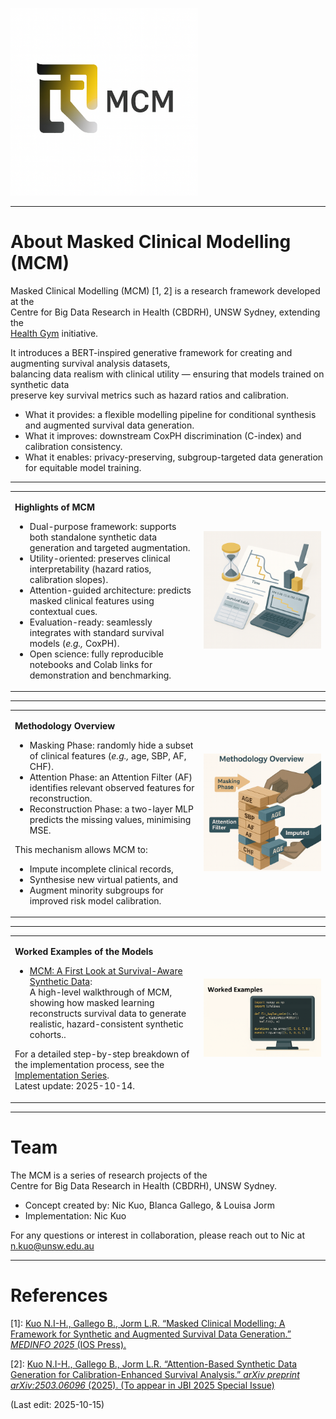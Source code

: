 <!-- Logo and Branding -->
<p align="left">
  <img src="Supporting_Images/WFig001_MCMLogo.png" alt="Masked Clinical Modelling Logo" width="300"/>
</p>

---

# About Masked Clinical Modelling (MCM)

Masked Clinical Modelling (MCM) [1, 2] is a research framework developed at the  
Centre for Big Data Research in Health (CBDRH), UNSW Sydney, extending the  
[Health Gym](https://github.com/NicKuo-ResearchStuff/Health_Gym_AI) initiative.

It introduces a BERT-inspired generative framework for creating and augmenting survival analysis datasets,  
balancing data realism with clinical utility — ensuring that models trained on synthetic data  
preserve key survival metrics such as hazard ratios and calibration.

* What it provides: a flexible modelling pipeline for conditional synthesis and augmented survival data generation.
* What it improves: downstream CoxPH discrimination (C-index) and calibration consistency.
* What it enables: privacy-preserving, subgroup-targeted data generation for equitable model training.

---

<!-- Side-by-side layout -->
<table>
<tr>
<td width="60%">

**Highlights of MCM**

* Dual-purpose framework: supports both standalone synthetic data generation and targeted augmentation.
* Utility-oriented: preserves clinical interpretability (hazard ratios, calibration slopes).
* Attention-guided architecture: predicts masked clinical features using contextual cues.
* Evaluation-ready: seamlessly integrates with standard survival models (*e.g.,* CoxPH).
* Open science: fully reproducible notebooks and Colab links for demonstration and benchmarking.

</td>
<td width="40%">
  <img src="Supporting_Images/WFig002_MCMSurivival.png" alt="MCM Framework Overview" width="300"/>
</td>
</tr>
</table>

---

<table>
<tr>
<td width="60%">

**Methodology Overview**

* Masking Phase: randomly hide a subset of clinical features (*e.g.,* age, SBP, AF, CHF).
* Attention Phase: an Attention Filter (AF) identifies relevant observed features for reconstruction.
* Reconstruction Phase: a two-layer MLP predicts the missing values, minimising MSE.

This mechanism allows MCM to:
- Impute incomplete clinical records,
- Synthesise new virtual patients, and
- Augment minority subgroups for improved risk model calibration.

</td>
<td width="40%">
  <img src="Supporting_Images/WFig003_MCMIdeas.png" alt="Masked Clinical Modelling Pipeline" width="300"/>
</td>
</tr>
</table>

---

<!-- Side-by-side layout: text and illustration -->
<table>
<tr>
<td width="60%">

**Worked Examples of the Models**

* [MCM: A First Look at Survival-Aware Synthetic Data](https://github.com/NicKuo-ResearchStuff/Masked_Clinical_Modelling/tree/main/Blogs/Blogs0a1_HandsOn(MedInfoPaper)):</br>
  A high-level walkthrough of MCM, showing how masked learning reconstructs survival data to generate realistic, hazard-consistent synthetic cohorts..

For a detailed step-by-step breakdown of the implementation process, see the [Implementation Series]().</br>
Latest update: 2025-10-14.
  
</td>
<td width="40%">
  <img src="Supporting_Images/WFig004_MCMWorked.png" alt="Health + Data Illustration" width="300"/>
</td>
</tr>
</table>

---

# Team

The MCM is a series of research projects of the  
Centre for Big Data Research in Health (CBDRH), UNSW Sydney.  

- Concept created by: Nic Kuo, Blanca Gallego, & Louisa Jorm  
- Implementation: Nic Kuo  

For any questions or interest in collaboration, please reach out to Nic at [n.kuo@unsw.edu.au](mailto:n.kuo@unsw.edu.au)

---

# References

[1]: [Kuo N.I-H., Gallego B., Jorm L.R. “Masked Clinical Modelling: A Framework for Synthetic and Augmented Survival Data Generation.” *MEDINFO 2025* (IOS Press).](https://ebooks.iospress.nl/doi/10.3233/SHTI250917)

[2]: [Kuo N.I-H., Gallego B., Jorm L.R. “Attention-Based Synthetic Data Generation for Calibration-Enhanced Survival Analysis.” *arXiv preprint arXiv:2503.06096* (2025). (To appear in JBI 2025 Special Issue)](https://arxiv.org/html/2503.06096v1)

(Last edit: 2025-10-15)
